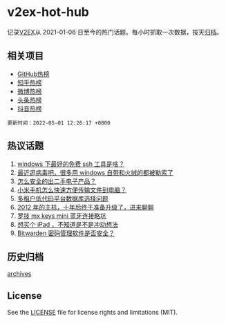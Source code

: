 # v2ex-hot-hub

 记录[V2EX](https://www.v2ex.com/)从 2021-01-06 日至今的热门话题。每小时抓取一次数据，按天[归档](archives)。
 
 ## 相关项目

- [GitHub热榜](https://github.com/lonnyzhang423/github-hot-hub)
- [知乎热榜](https://github.com/lonnyzhang423/zhihu-hot-hub)
- [微博热榜](https://github.com/lonnyzhang423/weibo-hot-hub)
- [头条热榜](https://github.com/lonnyzhang423/toutiao-hot-hub)
- [抖音热榜](https://github.com/lonnyzhang423/douyin-hot-hub)


 `更新时间：2022-05-01 12:26:17 +0800`

## 热议话题

1. [windows 下最好的免费 ssh 工具是啥？](https://www.v2ex.com/t/850220)
1. [最近逛病毒吧，很多用 windows 自带和火绒的都被勒索了](https://www.v2ex.com/t/850215)
1. [怎么安全的出二手电子产品？](https://www.v2ex.com/t/850203)
1. [小米手机怎么快速方便传输文件到电脑？](https://www.v2ex.com/t/850221)
1. [多租户低代码平台数据库选择问题](https://www.v2ex.com/t/850237)
1. [2012 年的主机，十年后终于准备升级了，进来聊聊](https://www.v2ex.com/t/850250)
1. [罗技 mx keys mini 蓝牙连接略坑](https://www.v2ex.com/t/850212)
1. [想买个 iPad ，不知道是不是冲动想法](https://www.v2ex.com/t/850278)
1. [Bitwarden 密码管理软件是否安全？](https://www.v2ex.com/t/850294)

## 历史归档

[archives](archives)

## License

See the [LICENSE](LICENSE) file for license rights and limitations (MIT).
